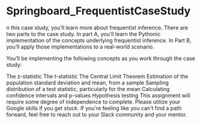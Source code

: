 # Springboard_FrequentistCaseStudy
n this case study, you’ll learn more about frequentist inference. There are two parts to the case study. In part A, you’ll learn the Pythonic implementation of the concepts underlying frequentist inference. In Part B, you’ll apply those implementations to a real-world scenario. 

You’ll be implementing the following concepts as you work through the case study:

The z-statistic
The t-statistic
The Central Limit Theorem
Estimation of the population standard deviation and mean, from a sample
Sampling distribution of a test statistic, particularly for the mean
Calculating confidence intervals and p-values
Hypothesis testing
This assignment will require some degree of independence to complete. Please utilize your Google skills if you get stuck. If you're feeling like you can't find a path forward, feel free to reach out to your Slack community and your mentor.
